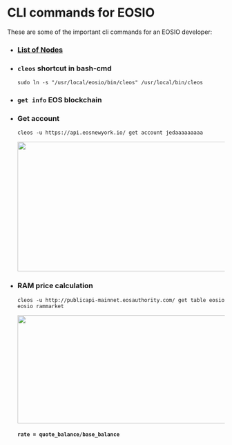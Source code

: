 # CLI commands for EOSIO 
These are some of the important cli commands for an EOSIO developer:

* ### [List of Nodes](https://github.com/greymass/eos-voter/blob/master/nodes.md)

* ### `cleos` shortcut in bash-cmd
  `sudo ln -s "/usr/local/eosio/bin/cleos" /usr/local/bin/cleos`

* ### `get info` EOS blockchain
 
* ### Get account
  ```cleos -u https://api.eosnewyork.io/ get account jedaaaaaaaaa```
  <p align="center">
    <img src="https://github.com/abhi3700/My_Learning_EOS/blob/master/Images/eosio_account.png" width="730" height="300">
  </p>


* ### RAM price calculation
  ```cleos -u http://publicapi-mainnet.eosauthority.com/ get table eosio eosio rammarket```
  <p align="center">
  <img src="https://github.com/abhi3700/My_Learning_EOS/blob/master/Images/eosio_rammarket.png" width="730" height="250">
  </p>
  
   #### ```rate = quote_balance/base_balance```
   
